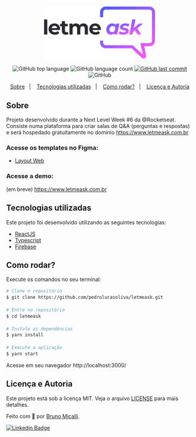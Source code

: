 <p align="center">
   <img src="./src/assets/images/logo.svg" alt="letmeask" width="300"/>
</p>

<p align="center">
  <img alt="GitHub top language" src="https://img.shields.io/github/languages/top/pedrolucasoliva/letmeask?color=835AFD">

  <img alt="GitHub language count" src="https://img.shields.io/github/languages/count/pedrolucasoliva/letmeask?color=835AFD">
  
  <a href="https://github.com/pedrolucasoliva/letmeask/commits/master">
    <img alt="GitHub last commit" src="https://img.shields.io/github/last-commit/pedrolucasoliva/letmeask?color=835AFD">
  </a>

  <img alt="GitHub" src="https://img.shields.io/github/license/pedrolucasoliva/letmeask?color=835AFD">
</p>


<p align="center">
  <a href="#sobre">Sobre</a>&nbsp;&nbsp;&nbsp;|&nbsp;&nbsp;&nbsp;
  <a href="#tecnologias-utilizadas">Tecnologias utilizadas</a>&nbsp;&nbsp;&nbsp;|&nbsp;&nbsp;&nbsp;
  <a href="#como-rodar">Como rodar?</a>&nbsp;&nbsp;&nbsp;|&nbsp;&nbsp;&nbsp;
  <a href="#licença-e-autoria">Licença e Autoria</a>
</p>


## Sobre
Projeto desenvolvido durante a Next Level Week #6 da @Rocketseat. Consiste numa plataforma para criar salas de Q&A (perguntas e respostas) e será hospedado gratuitamente no domínio 
https://www.letmeask.com.br


### Acesse os templates no Figma:
- [Layout Web](https://www.figma.com/file/ITmt54Pz9ssMKU3pRMPHLS/Letmeask-(Copy)?node-id=0%3A1)

### Acesse a demo:
(em breve) https://www.letmeask.com.br

## Tecnologias utilizadas

Este projeto foi desenvolvido utilizando as seguintes tecnologias:

- [ReactJS](https://reactjs.org/)
- [Typescript](https://www.typescriptlang.org/)
- [Firebase](https://firebase.google.com/?hl=pt)


## Como rodar?

Execute os comandos no seu terminal:

```bash
# Clone o repositório
$ git clone https://github.com/pedrolucasoliva/letmeask.git

# Entre no repositório
$ cd letmeask

# Instale as dependências
$ yarn install

# Execute a aplicação
$ yarn start
```

Acesse em seu navegador http://localhost:3000/

## Licença e Autoria

Este projeto está sob a licença MIT. Veja o arquivo [LICENSE](https://github.com/pedrolucasoliva/letmeask/blob/master/LICENSE) para mais detalhes.

Feito com :purple_heart: por [Bruno Micalli](https://github.com/micalli).


[![Linkedin Badge](https://img.shields.io/badge/-Bruno_Micalli-blue?style=flat-square&logo=Linkedin&logoColor=white&link=https://www.linkedin.com/in/brunomicalli/)](https://www.linkedin.com/in/brunomicalli/)
